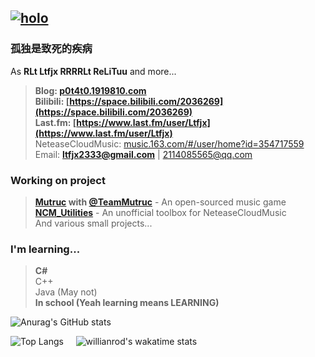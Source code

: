 [![holo](https://ltfjx.github.io/Ltfjx/assets/FrontPic_80711649.jpg "pixiv_id=80711649")](https://www.pixiv.net/artworks/80711649)
----
### 孤独是致死的疾病  
  
As **RLt Ltfjx RRRRLt ReLiTuu** and more...
> **Blog: [p0t4t0.1919810.com](https://p0t4t0.1919810.com)**  
**Bilibili: [https://space.bilibili.com/2036269](https://space.bilibili.com/2036269)**  
**Last.fm: [https://www.last.fm/user/Ltfjx](https://www.last.fm/user/Ltfjx)**  
NeteaseCloudMusic: [music.163.com/#/user/home?id=354717559](https://music.163.com/#/user/home?id=354717559)  
Email: **ltfjx2333@gmail.com** | 2114085565@qq.com  

### **Working on project**  
> **[Mutruc](https://github.com/mutruc/mutruc) with [@TeamMutruc](https://github.com/orgs/mutruc/people)** - An open-sourced music game  
> **[NCM_Utilities](https://github.com/Ltfjx/NCM_Utilities)** - An unofficial toolbox for NeteaseCloudMusic  
> And various small projects...

### **I'm learning...**
> **C#**  
> C++  
> Java (May not)  
> **In school (Yeah learning means LEARNING)**

![Anurag's GitHub stats](https://github-readme-stats.vercel.app/api?username=ltfjx&show_icons=true)  

![Top Langs](https://github-readme-stats.vercel.app/api/top-langs/?username=ltfjx&exclude_repo=Ltfjx.github.io,Crafting-DXY)&nbsp;&nbsp;&nbsp;&nbsp;
![willianrod's wakatime stats](https://github-readme-stats.vercel.app/api/wakatime?username=ltfjx)

